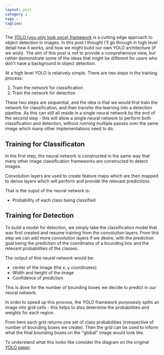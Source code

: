 ```yaml
---
layout: post
category : 
tags : 
tagline: 
---
```


The [YOLO (you only look once) framework](https://pjreddie.com/darknet/yolo/) is a cutting edge approach to object detection in images. In this post I thought I'll go through in high level detail how it works, and how we might build our own YOLO architecture (if we wish). The aim of this post is not to provide a comprehensive view, but rather demonstrate some of the ideas that might be different for users who don't have a background in object detection. 


At a high level YOLO is relatively simple. There are two steps in the training process:

1.  Train the network for classification
2.  Train the network for detection

These two steps are sequential, and the idea is that we would first train the network for classification, and then transfer the learning into a detection pipeline. As this can still all reside in a single neural network by the end of the second step - this will allow a single neural network to perform both classification and detection, without running multiple passes over the same image which many other implementations need to do.

Training for Classificaton
--------------------------

In the first step, the neural network is constructed in the same way that many other image classification frameworks are constructed to detect images. 

Convolution layers are used to create feature maps which are then mapped to dense layers which will perform and provide the relevant predictions.

That is the ouput of the neural network is:

*  Probability of each class being classified

Training for Detection
----------------------

To build a model for detection, we simply take the classification model that was first created and resume training from the convolution layers. From this step we can add more convolution layers if we desire, with the prediction goal being the prediction of the coordinates of a bounding box and the relevant probabilities of the classes. 

The output of this neural network would be:

*  center of the image (the x, y coordinates)
*  Width and height of the image
*  Confidence of prediction

This is done for the number of bounding boxes we decide to predict in our neural network.

In order to speed up this process, the YOLO framework purposesly splits an image into grid cells - this helps to also determine the probabilities and weights for each region. 

From here each grid returns one set of class probabilities (irrespective of number of bounding boxes we create). Then the grid can be used to inform what the final bounding boxes on the "global" image would look like. 

To understand what this looks like consider the diagram on the original [YOLO paper](https://pjreddie.com/darknet/yolov1/). 










